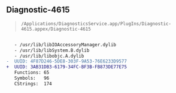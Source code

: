 ## Diagnostic-4615

> `/Applications/DiagnosticsService.app/PlugIns/Diagnostic-4615.appex/Diagnostic-4615`

```diff

   - /usr/lib/libIOAccessoryManager.dylib
   - /usr/lib/libSystem.B.dylib
   - /usr/lib/libobjc.A.dylib
-  UUID: 4F87D246-5DE8-303F-9A53-76E6233D9577
+  UUID: 3AB31DB3-6179-34FC-BF3B-FB873DE77E75
   Functions: 65
   Symbols:   96
   CStrings:  174

```
